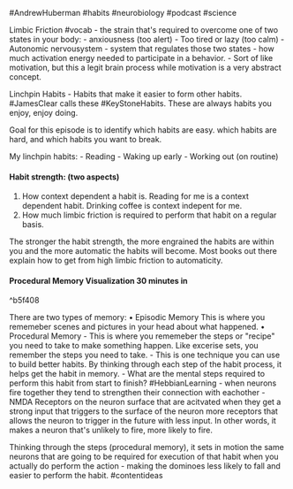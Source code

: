 #AndrewHuberman
#habits #neurobiology #podcast #science

Limbic Friction #vocab - the strain that's required to overcome one of two states in your body:
	- anxiousness (too alert)
	- Too tired or lazy (too calm)
	- Autonomic nervousystem - system that regulates those two states
	- how much activation energy needed to participate in a behavior. 
	- Sort of like motivation, but this a legit brain process while motivation is a very abstract concept.

Linchpin Habits - Habits that make it easier to form other habits. #JamesClear calls these #KeyStoneHabits. These are always habits you enjoy, enjoy doing.

Goal for this episode is to identify which habits are easy. which habits are hard, and which habits you want to break.

My linchpin habits:
	- Reading
	- Waking up early
	- Working out (on routine)

#### Habit strength: (two aspects)
1. How context dependent a habit is.
			Reading for me is a context dependent habit.
			Drinking coffee is context indepent for me.
2. How much limbic friction is required to perform that habit on a regular basis.

The stronger the habit strength, the more engrained the habits are within you and the more automatic the habits will become. Most books out there explain how to get from high limbic friction to automaticity.

#### Procedural Memory Visualization 30 minutes in

^b5f408

There are two types of memory:
	• Episodic Memory
			This is where you rememeber scenes and pictures in your head about what happened.
	 • Procedural Memory
			- This is where you rememeber the steps or "recipe" you need to take to make something happen. Like excerise sets, you remember the steps you need to take.
			- This is one technique you can use to build better habits. By thinking through each step of the habit process, it helps get the habit in memory.
				- What are the mental steps required to perform this habit from start to finish?
#HebbianLearning - when neurons fire together they tend to strengthen their connection with eachother - NMDA Receptors on the neuron surface that are acitvated when they get a strong input that triggers to the surface of the neuron more receptors that allows the neuron to trigger in the future with less input. In other words, it makes a neuron that's unlikely to fire, more likely to fire.

Thinking through the steps (procedural memory), it sets in motion the same neurons that are going to be required for execution of that habit when you actually do perform the action - making the dominoes less likely to fall and easier to perform the habit.  #contentideas


